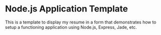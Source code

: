 # Node.js Application Template

This is a template to display my resume in a form that demonstrates how to setup a functioning application using Node.js, Express, Jade, etc.
